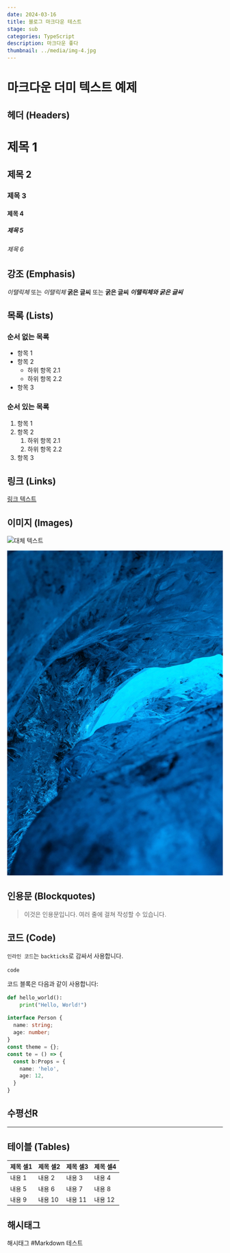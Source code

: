 ```yaml
---
date: 2024-03-16
title: 블로그 마크다운 테스트
stage: sub
categories: TypeScript
description: 마크다운 좋다
thumbnail: ../media/img-4.jpg
---
```


# 마크다운 더미 텍스트 예제

## 헤더 (Headers)

# 제목 1
## 제목 2
### 제목 3
#### 제목 4
##### 제목 5
###### 제목 6

## 강조 (Emphasis)

*이탤릭체* 또는 _이탤릭체_
**굵은 글씨** 또는 __굵은 글씨__
**_이탤릭체와 굵은 글씨_**

## 목록 (Lists)

### 순서 없는 목록

- 항목 1
- 항목 2
    - 하위 항목 2.1
    - 하위 항목 2.2
- 항목 3

### 순서 있는 목록

1. 항목 1
2. 항목 2
    1. 하위 항목 2.1
    2. 하위 항목 2.2
3. 항목 3

## 링크 (Links)

[링크 텍스트](https://www.example.com)

## 이미지 (Images)

![대체 텍스트](https://www.example.com/image.jpg)

![대체 텍스트](../media/img-3.jpg)

## 인용문 (Blockquotes)

> 이것은 인용문입니다.
> 여러 줄에 걸쳐 작성할 수 있습니다.

## 코드 (Code)

`인라인 코드`는 `backticks`로 감싸서 사용합니다.

`code`

코드 블록은 다음과 같이 사용합니다:

```python
def hello_world():
    print("Hello, World!")
```

```typescript
interface Person {
  name: string;
  age: number;
}
const theme = {};
const te = () => {
  const b:Props = {
    name: 'helo',
    age: 12,
  }
}
```
## 수평선R

---

## 테이블 (Tables)

|제목 셀1|제목 셀2|제목 셀3|제목 셀4|
|---|---|---|---|
|내용 1|내용 2|내용 3|내용 4|
|내용 5|내용 6|내용 7|내용 8|
|내용 9|내용 10|내용 11|내용 12|

## 해시태그
해시태그 #Markdown 테스트
